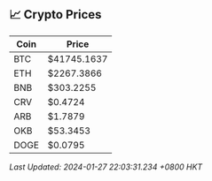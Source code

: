 ## 📈 Crypto Prices

| Coin | Price |
| ---- | ----- |
| BTC | $41745.1637 |
| ETH | $2267.3866 |
| BNB | $303.2255 |
| CRV | $0.4724 |
| ARB | $1.7879 |
| OKB | $53.3453 |
| DOGE | $0.0795 |

_Last Updated: 2024-01-27 22:03:31.234 +0800 HKT_
